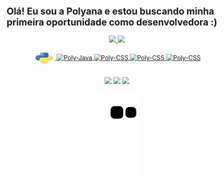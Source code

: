 ## Olá! Eu sou a Polyana e estou buscando minha primeira oportunidade como desenvolvedora :)
<div align="center">
  <a href="https://github.com/polyf">
  <img width="48%" src="https://github-readme-stats.vercel.app/api?username=polyf&show_icons=true&theme=dracula&include_all_commits=true&count_private=true"/>
  <img width="48%" src="https://github-readme-stats.vercel.app/api/top-langs/?username=polyf&layout=compact&langs_count=7&theme=dracula"/>
</div>
<div style="display: inline_block"align="center"><br>
  <img align="center" alt="Poly-Python" height="30" width="50" src="https://raw.githubusercontent.com/devicons/devicon/master/icons/python/python-original.svg">
  <img align="center" alt="Poly-Java" height="40" width="50"src="https://cdn.jsdelivr.net/gh/devicons/devicon/icons/java/java-original-wordmark.svg" />
  <img align="center" alt="Poly-CSS" height="40" width="50"src="https://cdn.jsdelivr.net/gh/devicons/devicon/icons/html5/html5-original.svg" />
  <img align="center" alt="Poly-CSS" height="40" width="50"src="https://cdn.jsdelivr.net/gh/devicons/devicon/icons/css3/css3-original.svg" />
  <img align="center" alt="Poly-CSS" height="40" width="50"src="https://cdn.jsdelivr.net/gh/devicons/devicon/icons/javascript/javascript-original.svg" />
          
</div>
  
  ##
 
<div align="center">
  <a href="https://www.instagram.com/poly_fucilini/" target="_blank"><img src="https://img.shields.io/badge/-Instagram-%23E4405F?style=for-the-badge&logo=instagram&logoColor=white" target="_blank"></a>
  <a href = "mailto:poly.fucilini.s@gmail.com"><img src="https://img.shields.io/badge/-Gmail-%23333?style=for-the-badge&logo=gmail&logoColor=white" target="_blank"></a>
  <a href="https://www.linkedin.com/in/polyana-fucilini-/" target="_blank"><img src="https://img.shields.io/badge/-LinkedIn-%230077B5?style=for-the-badge&logo=linkedin&logoColor=white" target="_blank"></a> 
 
  ![Snake animation](https://github.com/polyf/polyf/blob/output/github-contribution-grid-snake.svg)
 
</div>
